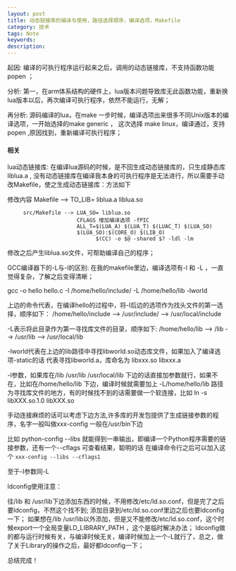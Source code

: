 ```yaml
---
layout: post
title: 动态链接库的编译与使用，路径选择顺序，编译选项，Makefile
category: 技术
tags: Note
keywords:
description:
---
```


起因: 编译的可执行程序运行起来之后，调用的动态链接库，不支持函数功能 popen ；

分析: 第一，在arm体系结构的硬件上，lua版本问题导致库无此函数功能，重新换lua版本以后，再次编译可执行程序，依然不能运行，无解；

再分析: 源码编译的lua，在make 一步时候，编译选项出来很多不同Unix版本的编译选项，一开始选择的make generic ， 这次选择 make linux，编译通过，支持 popen ,原因找到，重新编译可执行程序；

#### 相关

lua动态链接库:
在编译lua源码的时候，是不回生成动态链接库的，只生成静态库liblua.a , 没有动态链接库在编译我本身的可执行程序是无法进行，所以需要手动改Makefile，使之生成动态链接库：方法如下

修改内容 Makefile --> TO_LIB= liblua.a liblua.so

		 src/Makefile --> LUA_SO= liblua.so
		 				  CFLAGS 增加编译选项 -fPIC
						  ALL_T=$(LUA_A) $(LUA_T) $(LUAC_T) $(LUA_SO)
						  $(LUA_SO):$(CORE_O) $(LIB_O)
						  		$(CC) -o $@ -shared $? -ldl -lm

修改之后产生liblua.so文件，可帮助编译自己的程序；

GCC编译器下的-L与-l的区别:
在我的makefile里边，编译选项有-l 和 -L ，一直觉得复杂，了解之后变得清晰；

gcc -o hello hello.c -I /home/hello/include/ -L /home/hello/lib -lworld

上边的命令代表，在编译hello的过程中，将-I后边的选项作为找头文件的第一选择，顺序如下：
/home/hello/include --> /usr/include/ --> /usr/local/include

-L表示将此目录作为第一寻找库文件的目录，顺序如下:
/home/hello/lib --> /lib --> /usr/lib --> /usr/local/lib

-lworld代表在上边的lib路径中寻找libworld.so动态库文件，如果加入了编译选项-static的话 代表寻找libworld.a，库命名为 libxxx.so libxxx.a

-l参数，如果库在/lib /usr/lib /usr/local/lib 下边的话直接加参数就行，如果不在，比如在/home/hello/lib 下边，编译时候就需要加上 -L/home/hello/lib 路径为寻找库文件的地方，有的时候找不到的话需要做一个软连接，比如 ln -s libXXX.so.1.0 libXXX.so 

手动连接麻烦的话可以考虑下边方法,许多库的开发包提供了生成链接参数的程序，名字一般叫做xxx-config 一般在/usr/bin下边

比如 python-config --libs 就能得到一串输出，即编译一个Python程序需要的链接参数，还有一个--cflags 可查看结果，聪明的话 在编译命令行之后可以加入这个 `xxx-config --libs --cflags1`

至于-I参数同-L

ldconfig使用注意：

往/lib 和 /usr/lib下边添加东西的时候，不用修改/etc/ld.so.conf，但是完了之后要ldconfig，不然这个找不到;
添加目录到/etc/ld.so.conf里边之后也要ldconfig一下；
如果想在/lib /usr/lib以外添加，但是又不能修改/etc/ld.so.conf，这个时候export一个全局变量LD_LIBRARY_PATH ，这个是临时解决办法；
ldconfig做的都与运行时候有关，与编译时候无关，编译时候加上一个-L就行了，总之，做了关于Library的操作之后，最好都ldconfig一下；

总结完成！
